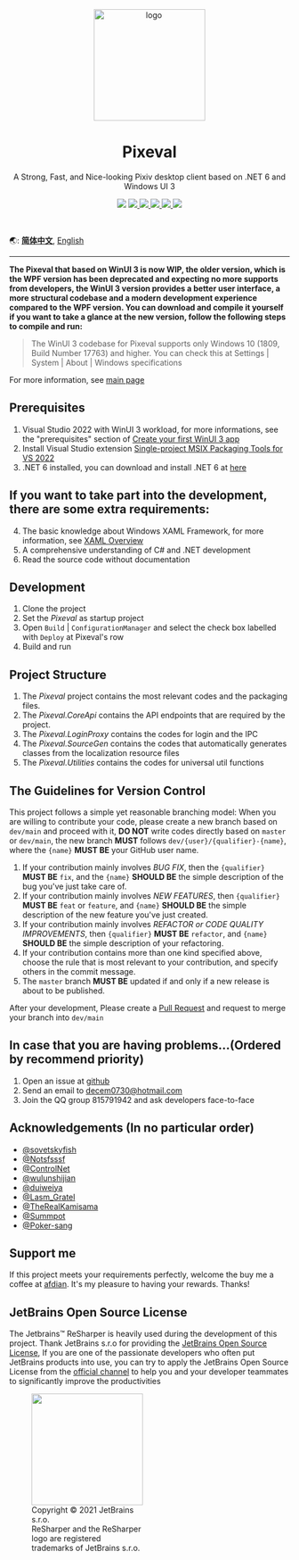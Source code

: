 <div align="center">
    <img align="center" src="https://s1.ax1x.com/2020/04/03/GUMZjS.png" alt="logo" width="200">
    <h1 align="center">Pixeval</h1>
    <p align="center">A Strong, Fast, and Nice-looking Pixiv desktop client based on .NET 6 and Windows UI 3</p>
    <p align="center">
        <img src="https://img.shields.io/github/stars/Pixeval/Pixeval?color=red&style=flat-square">
        <a href="mailto:decem0730@hotmail.com">
            <img src="https://img.shields.io/static/v1?label=contact%20me&message=hotmail&color=green&style=flat-square">
        </a>
        <a href="https://jq.qq.com/?_wv=1027&k=5hGmJbQ" target="_blank">
            <img src="https://img.shields.io/static/v1?label=chatting&message=qq&color=blue&style=flat-square">
        </a>
        <a href="https://github.com/Pixeval/Pixeval/blob/master/LICENSE" target="_blank">
            <img src="https://img.shields.io/github/license/Pixeval/Pixeval?style=flat-square">
        </a>
        <a href="https://github.com/Pixeval/Pixeval/issues/new/choose" target="_blank">
            <img src="https://img.shields.io/static/v1?label=feedback&message=issues&color=pink&style=flat-square">
        </a>
        <a href="https://dotnet.microsoft.com/en-us/download/dotnet/6.0" target="_blank">
            <img src="https://img.shields.io/static/v1?label=runtime&message=.NET%206.0&color=yellow&style=flat-square">
        </a>
    </p>
    </br>
</div>

🌏: [**简体中文**](https://github.com/Pixeval/Pixeval/blob/master/README.en.md), [English](https://github.com/Pixeval/Pixeval/blob/master/README.en.md)

---

**The Pixeval that based on WinUI 3 is now WIP, the older version, which is the WPF version has been deprecated and expecting no more supports from developers, the WinUI 3 version provides a better user interface, a more structural codebase and a modern development experience compared to the WPF version. You can download and compile it yourself if you want to take a glance at the new version, follow the following steps to compile and run:**

> The WinUI 3 codebase for Pixeval supports only Windows 10 (1809, Build Number 17763) and higher.
> You can check this at Settings | System | About | Windows specifications

For more information, see [main page](https://sora.ink/pixeval/)

## Prerequisites
1. Visual Studio 2022 with WinUI 3 workload, for more informations, see the "prerequisites" section of [Create your first WinUI 3 app](https://docs.microsoft.com/en-us/windows/apps/winui/winui3/create-your-first-winui3-app?tabs=desktop-csharp)
2. Install Visual Studio extension [Single-project MSIX Packaging Tools for VS 2022](https://aka.ms/windowsappsdk/stable-vsix-2022-cs)
3. .NET 6 installed, you can download and install .NET 6 at [here](https://dotnet.microsoft.com/en-us/download/dotnet/6.0)

## If you want to take part into the development, there are some extra requirements:
4. The basic knowledge about Windows XAML Framework, for more information, see [XAML Overview](https://docs.microsoft.com/en-us/windows/uwp/xaml-platform/xaml-overview)
5. A comprehensive understanding of C# and .NET development
6. Read the source code without documentation

## Development
1. Clone the project
2. Set the *Pixeval* as startup project
3. Open `Build` | `ConfigurationManager` and select the check box labelled with `Deploy` at Pixeval's row
4. Build and run

## Project Structure
1. The *Pixeval* project contains the most relevant codes and the packaging files.
2. The *Pixeval.CoreApi* contains the API endpoints that are required by the project.
3. The *Pixeval.LoginProxy* contains the codes for login and the IPC
4. The *Pixeval.SourceGen* contains the codes that automatically generates classes from the localization resource files
5. The *Pixeval.Utilities* contains the codes for universal util functions

## The Guidelines for Version Control
This project follows a simple yet reasonable branching model: When you are willing to contribute your code, please create a new branch based on `dev/main` and proceed with it, **DO NOT** write codes directly based on `master` or `dev/main`, the new branch **MUST** follows `dev/{user}/{qualifier}-{name}`, where the `{name}` **MUST BE** your GitHub user name.

1. If your contribution mainly involves *BUG FIX*, then the `{qualifier}` **MUST BE** `fix`, and the `{name}` **SHOULD BE** the simple description of the bug you've just take care of.
2. If your contribution mainly involves *NEW FEATURES*, then `{qualifier}` **MUST BE** `feat` or `feature`, and `{name}` **SHOULD BE** the simple description of the new feature you've just created.
3. If your contribution mainly involves *REFACTOR or CODE QUALITY IMPROVEMENTS*, then `{qualifier}` **MUST BE** `refactor`, and `{name}` **SHOULD BE** the simple description of your refactoring.
4. If your contribution contains more than one kind specified above, choose the rule that is most relevant to your contribution, and specify others in the commit message.
5. The `master` branch **MUST BE** updated if and only if a new release is about to be published.


After your development, Please create a [Pull Request](https://github.com/Pixeval/Pixeval/pulls) and request to merge your branch into `dev/main`

## In case that you are having problems...(Ordered by recommend priority)
1. Open an issue at [github](https://github.com/dylech30th/Pixeval/issues/new)
2. Send an email to [decem0730@hotmail.com](mailto:decem0730@hotmail.com) 
3. Join the QQ group 815791942 and ask developers face-to-face

## Acknowledgements (In no particular order)
* [@sovetskyfish](https://github.com/sovetskyfish)
* [@Notsfsssf](https://github.com/Notsfsssf)
* [@ControlNet](https://github.com/ControlNet)
* [@wulunshijian](https://github.com/wulunshijian)
* [@duiweiya](https://github.com/duiweiya)
* [@Lasm_Gratel](https://github.com/LasmGratel)
* [@TheRealKamisama](https://github.com/TheRealKamisama)
* [@Summpot](https://github.com/Summpot)
* [@Poker-sang](https://github.com/Poker-sang)

## Support me
If this project meets your requirements perfectly, welcome the buy me a coffee at [afdian](https://afdian.net/@dylech30th). It's my pleasure to having your rewards. Thanks!

## JetBrains Open Source License
The Jetbrains™ ReSharper is heavily used during the development of this project. Thank JetBrains s.r.o for providing the [JetBrains Open Source License]((https://www.jetbrains.com/community/opensource/#support)), If you are one of the passionate developers who often put JetBrains products into use, you can try to apply the JetBrains Open Source License from the [official channel](https://www.jetbrains.com/shop/eform/opensource) to help you and your developer teammates to significantly improve the productivities

<figure style="width: min-content">
    <img src="https://resources.jetbrains.com/storage/products/company/brand/logos/ReSharper_icon.png" width="200" height="200">
    <figcaption>Copyright © 2021 JetBrains s.r.o. </br>ReSharper and the ReSharper logo are registered trademarks of JetBrains s.r.o.</figcaption>
</figure>

